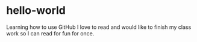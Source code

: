 # hello-world
Learning how to use GitHub
I love to read and would like to finish my class work so I can read for fun for once.
